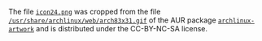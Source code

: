 The file [`icon24.png`](icon24.png) was cropped from the file [`/usr/share/archlinux/web/arch83x31.gif`](file:///usr/share/archlinux/web/arch83x31.gif) of the AUR package [`archlinux-artwork`](https://aur.archlinux.org/packages/archlinux-artwork/) and is distributed under the CC-BY-NC-SA license.
